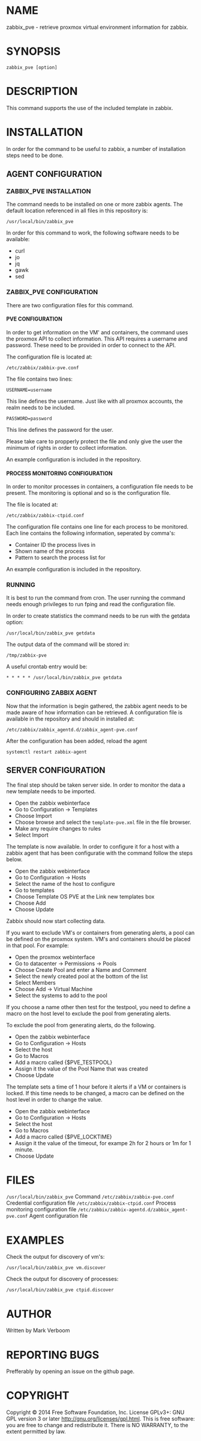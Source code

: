 # NAME

zabbix_pve - retrieve proxmox virtual environment information for zabbix.

# SYNOPSIS

`zabbix_pve [option]`

# DESCRIPTION

This command supports the use of the included template in zabbix.

# INSTALLATION

In order for the command to be useful to zabbix, a number of installation steps
need to be done.

## AGENT CONFIGURATION

### ZABBIX_PVE INSTALLATION

The command needs to be installed on one or more zabbix agents. The default location
referenced in all files in this repository is:

`/usr/local/bin/zabbix_pve`

In order for this command to work, the following software needs to be available:

* curl
* jo
* jq
* gawk
* sed

### ZABBIX_PVE CONFIGURATION

There are two configuration files for this command.

#### PVE CONFIGURATION

In order to get information on the VM' and containers, the command uses the
proxmox API to collect information. This API requires a username and password.
These need to be provided in order to connect to the API.

The configuration file is located at:

`/etc/zabbix/zabbix-pve.conf`

The file contains two lines:

`USERNAME=username`

This line defines the username. Just like with all proxmox accounts, the realm
needs to be included.

`PASSWORD=password`

This line defines the password for the user.

Please take care to propperly protect the file and only give the user the minimum
of rights in order to collect information.

An example configuration is included in the repository.

#### PROCESS MONITORING CONFIGURATION

In order to monitor processes in containers, a configuration file needs to be
present. The monitoring is optional and so is the configuration file.

The file is located at:

`/etc/zabbix/zabbix-ctpid.conf`

The configuration file contains one line for each process to be monitored.
Each line contains the following information, seperated by comma's:

* Container ID the process lives in
* Shown name of the process
* Pattern to search the process list for

An example configuration is included in the repository.

### RUNNING

It is best to run the command from cron. The user running the command needs enough
privileges to run fping and read the configuration file.

In order to create statistics the command needs to be run with the getdata option:

`/usr/local/bin/zabbix_pve getdata`

The output data of the command will be stored in:

`/tmp/zabbix-pve`

A useful crontab entry would be:

`* * * * * /usr/local/bin/zabbix_pve getdata`

### CONFIGURING ZABBIX AGENT

Now that the information is begin gathered, the zabbix agent needs to be made aware
of how information can be retrieved. A configuration file is available in the
repository and should in installed at:

`/etc/zabbix/zabbix_agentd.d/zabbix_agent-pve.conf`

After the configuration has been added, reload the agent

`systemctl restart zabbix-agent`

## SERVER CONFIGURATION

The final step should be taken server side. In order to monitor the data a new
template needs to be imported.

* Open the zabbix webinterface
* Go to Configuration -> Templates
* Choose Import
* Choose browse and select the `template-pve.xml` file in the file browser.
* Make any require changes to rules
* Select Import

The template is now available. In order to configure it for a host with a zabbix
agent that has been configuratie with the command follow the steps below.

* Open the zabbix webinterface
* Go to Configuration -> Hosts
* Select the name of the host to configure
* Go to templates
* Choose Template OS PVE at the Link new templates box
* Choose Add
* Choose Update

Zabbix should now start collecting data.

If you want to exclude VM's or containers from generating alerts, a pool can be
defined on the proxmox system. VM's and containers should be placed in that pool.
For example:

* Open the proxmox webinterface
* Go to datacenter -> Permissions -> Pools
* Choose Create Pool and enter a Name and Comment
* Select the newly created pool at the bottom of the list
* Select Members
* Choose Add -> Virtual Machine
* Select the systems to add to the pool

If you choose a name other then test for the testpool, you need to define a macro
on the host level to exclude the pool from generating alerts.

To exclude the pool from generating alerts, do the following.

* Open the zabbix webinterface
* Go to Configuration -> Hosts
* Select the host
* Go to Macros
* Add a macro called {$PVE_TESTPOOL}
* Assign it the value of the Pool Name that was created
* Choose Update

The template sets a time of 1 hour before it alerts if a VM or containers is
locked. If this time needs to be changed, a macro can be defined on the host
level in order to change the value.

* Open the zabbix webinterface
* Go to Configuration -> Hosts
* Select the host
* Go to Macros
* Add a macro called {$PVE_LOCKTIME}
* Assign it the value of the timeout, for exampe 2h for 2 hours or 1m for 1 minute.
* Choose Update

# FILES

`/usr/local/bin/zabbix_pve` Command
`/etc/zabbix/zabbix-pve.conf` Credential configuration file
`/etc/zabbix/zabbix-ctpid.conf` Process monitoring configuration file
`/etc/zabbix/zabbix-agentd.d/zabbix_agent-pve.conf` Agent configuration file

# EXAMPLES

Check the output for discovery of vm's:

`/usr/local/bin/zabbix_pve vm.discover`

Check the output for discovery of processes:

`/usr/local/bin/zabbix_pve ctpid.discover`

# AUTHOR

Written by Mark Verboom

# REPORTING BUGS

Prefferably by opening an issue on the github page.

# COPYRIGHT

Copyright  ©  2014  Free Software Foundation, Inc.  License GPLv3+: GNU
GPL version 3 or later <http://gnu.org/licenses/gpl.html>.
This is free software: you are free  to  change  and  redistribute  it.
There is NO WARRANTY, to the extent permitted by law.
